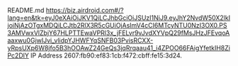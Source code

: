 README.md 
https://biz.airdroid.com#/?lang=en&tk=eyJ0eXAiOiJKV1QiLCJhbGciOiJSUzI1NiJ9.eyJhY2NvdW50X2lkIjoiNjAzOTgxMDQiLCJtb2RlX3R5cGUiOjAsImV4cCI6MTcyNTU0NzI3OX0.PS3AMVwxVlZbjY67HLPTTEwaVPRl3x_jFELvr9vJvdXYVpQ29fMsJHzJFEvqoAaaxwu0GjwIJvi_vlidpYJHWFYqSNFB03PvisRCXX-yRpsUXp6W8jfo5B3hOOAwZ24GeQs3jqRrqaau41_i4ZPOO66FAigYfetkIH8ZiPc2DlY
IP Address 2607:fb90:ef83:1cb:f472:cbff:fe15:3d24. 